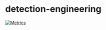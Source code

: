 # detection-engineering

[![Metrics](https://github.com/culmanis5/detection-engineering/actions/workflows/metrics.yml/badge.svg)](https://github.com/culmanis5/detection-engineering/actions/workflows/metrics.yml)
